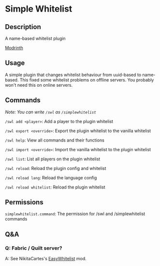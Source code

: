 # Simple Whitelist
## Description
A name-based whitelist plugin

[Modrinth](https://modrinth.com/project/simple-whitelist)
## Usage
A simple plugin that changes whitelist behaviour from uuid-based to name-based. This fixed some whitelist problems on offline servers. You probably won't need this on online servers.
## Commands
*Note: You can write `/swl` as `/simplewhitelist`*

`/swl add <player>`: Add a player to the plugin whitelist

`/swl export <override>`: Export the plugin whitelist to the vanilla whitelist

`/swl help`: View all commands and their functions

`/swl import <override>`: Import the vanilla whitelist to the plugin whitelist

`/swl list`: List all players on the plugin whitelist

`/swl reload`: Reload the plugin config and whitelist

`/swl reload lang`: Reload the language config

`/swl reload whitelist`: Reload the plugin whitelist

## Permissions
`simplewhitelist.command`: The permission for /swl and /simplewhitelist commands

## Q&A
### Q: Fabric / Quilt server?
A: See NikitaCartes's [EasyWhitelist](https://modrinth.com/mod/easywhitelist) mod.